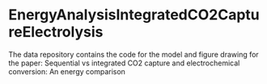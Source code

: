 # EnergyAnalysisIntegratedCO2CaptureElectrolysis
The data repository contains the code for the model and figure drawing for the paper: Sequential vs integrated CO2 capture and electrochemical conversion: An energy comparison
